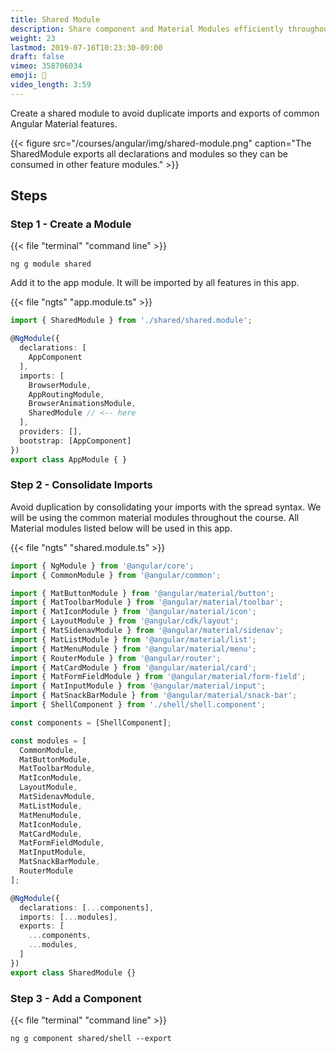 ```yaml
---
title: Shared Module
description: Share component and Material Modules efficiently throughout the app
weight: 23
lastmod: 2019-07-16T10:23:30-09:00
draft: false
vimeo: 358706034
emoji: 🤝
video_length: 3:59
---
```


Create a shared module to avoid duplicate imports and exports of common Angular Material features. 

{{< figure src="/courses/angular/img/shared-module.png" caption="The SharedModule exports all declarations and modules so they can be consumed in other feature modules." >}}

## Steps

### Step 1 - Create a Module

{{< file "terminal" "command line" >}}
```text
ng g module shared
```

Add it to the app module. It will be imported by all features in this app. 

{{< file "ngts" "app.module.ts" >}}
```typescript
import { SharedModule } from './shared/shared.module';

@NgModule({
  declarations: [
    AppComponent
  ],
  imports: [
    BrowserModule,
    AppRoutingModule,
    BrowserAnimationsModule,
    SharedModule // <-- here
  ],
  providers: [],
  bootstrap: [AppComponent]
})
export class AppModule { }
```

### Step 2 - Consolidate Imports

Avoid duplication by consolidating your imports with the spread syntax. We will be using the common material modules throughout the course. All Material modules listed below will be used in this app. 

{{< file "ngts" "shared.module.ts" >}}
```typescript
import { NgModule } from '@angular/core';
import { CommonModule } from '@angular/common';

import { MatButtonModule } from '@angular/material/button';
import { MatToolbarModule } from '@angular/material/toolbar';
import { MatIconModule } from '@angular/material/icon';
import { LayoutModule } from '@angular/cdk/layout';
import { MatSidenavModule } from '@angular/material/sidenav';
import { MatListModule } from '@angular/material/list';
import { MatMenuModule } from '@angular/material/menu';
import { RouterModule } from '@angular/router';
import { MatCardModule } from '@angular/material/card';
import { MatFormFieldModule } from '@angular/material/form-field';
import { MatInputModule } from '@angular/material/input';
import { MatSnackBarModule } from '@angular/material/snack-bar';
import { ShellComponent } from './shell/shell.component';

const components = [ShellComponent];

const modules = [
  CommonModule,
  MatButtonModule,
  MatToolbarModule,
  MatIconModule,
  LayoutModule,
  MatSidenavModule,
  MatListModule,
  MatMenuModule,
  MatIconModule,
  MatCardModule,
  MatFormFieldModule,
  MatInputModule,
  MatSnackBarModule,
  RouterModule
];

@NgModule({
  declarations: [...components],
  imports: [...modules],
  exports: [
    ...components,
    ...modules,
  ]
})
export class SharedModule {}
```

### Step 3 - Add a Component

{{< file "terminal" "command line" >}}
```text
ng g component shared/shell --export 
```
